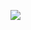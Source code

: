 ![](https://capsule-render.vercel.app/api?type=waving&height=300&text=루도의%20작업실&fontColor=FFFFFF&fontAlign=50&animation=twinkling)

